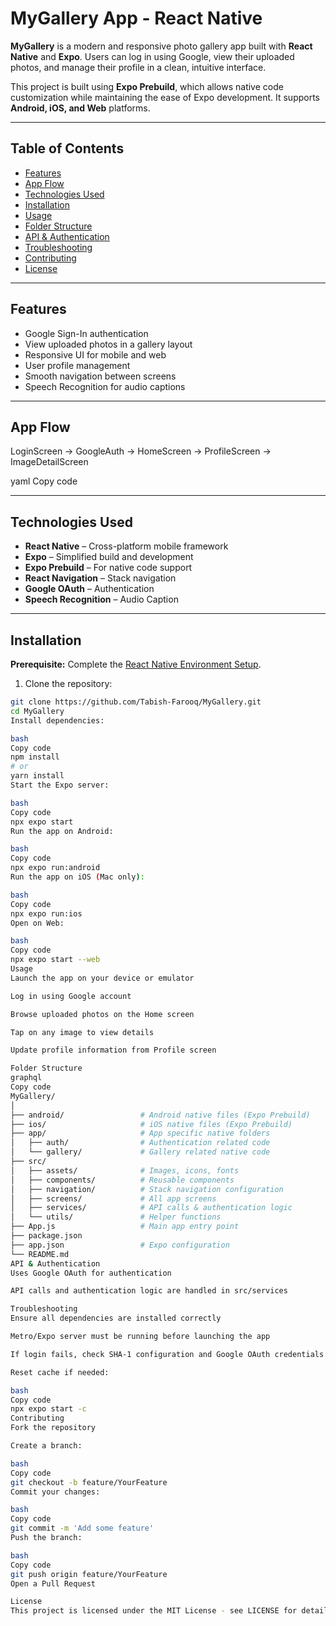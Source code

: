 # MyGallery App - React Native

**MyGallery** is a modern and responsive photo gallery app built with **React Native** and **Expo**. Users can log in using Google, view their uploaded photos, and manage their profile in a clean, intuitive interface.  

This project is built using **Expo Prebuild**, which allows native code customization while maintaining the ease of Expo development. It supports **Android, iOS, and Web** platforms.

---

## Table of Contents

- [Features](#features)
- [App Flow](#app-flow)
- [Technologies Used](#technologies-used)
- [Installation](#installation)
- [Usage](#usage)
- [Folder Structure](#folder-structure)
- [API & Authentication](#api--authentication)
- [Troubleshooting](#troubleshooting)
- [Contributing](#contributing)
- [License](#license)

---

## Features

- Google Sign-In authentication  
- View uploaded photos in a gallery layout  
- Responsive UI for mobile and web  
- User profile management  
- Smooth navigation between screens  
- Speech Recognition for audio captions  

---

## App Flow

LoginScreen → GoogleAuth → HomeScreen → ProfileScreen → ImageDetailScreen

yaml
Copy code

---

## Technologies Used

- **React Native** – Cross-platform mobile framework  
- **Expo** – Simplified build and development  
- **Expo Prebuild** – For native code support  
- **React Navigation** – Stack navigation  
- **Google OAuth** – Authentication  
- **Speech Recognition** – Audio Caption  

---

## Installation

**Prerequisite:** Complete the [React Native Environment Setup](https://reactnative.dev/docs/environment-setup).

1. Clone the repository:

```bash
git clone https://github.com/Tabish-Farooq/MyGallery.git
cd MyGallery
Install dependencies:

bash
Copy code
npm install
# or
yarn install
Start the Expo server:

bash
Copy code
npx expo start
Run the app on Android:

bash
Copy code
npx expo run:android
Run the app on iOS (Mac only):

bash
Copy code
npx expo run:ios
Open on Web:

bash
Copy code
npx expo start --web
Usage
Launch the app on your device or emulator

Log in using Google account

Browse uploaded photos on the Home screen

Tap on any image to view details

Update profile information from Profile screen

Folder Structure
graphql
Copy code
MyGallery/
│
├── android/                 # Android native files (Expo Prebuild)
├── ios/                     # iOS native files (Expo Prebuild)
├── app/                     # App specific native folders
│   ├── auth/                # Authentication related code
│   └── gallery/             # Gallery related native code
├── src/
│   ├── assets/              # Images, icons, fonts
│   ├── components/          # Reusable components
│   ├── navigation/          # Stack navigation configuration
│   ├── screens/             # All app screens
│   ├── services/            # API calls & authentication logic
│   └── utils/               # Helper functions
├── App.js                   # Main app entry point
├── package.json
├── app.json                 # Expo configuration
└── README.md
API & Authentication
Uses Google OAuth for authentication

API calls and authentication logic are handled in src/services

Troubleshooting
Ensure all dependencies are installed correctly

Metro/Expo server must be running before launching the app

If login fails, check SHA-1 configuration and Google OAuth credentials

Reset cache if needed:

bash
Copy code
npx expo start -c
Contributing
Fork the repository

Create a branch:

bash
Copy code
git checkout -b feature/YourFeature
Commit your changes:

bash
Copy code
git commit -m 'Add some feature'
Push the branch:

bash
Copy code
git push origin feature/YourFeature
Open a Pull Request

License
This project is licensed under the MIT License - see LICENSE for details.
